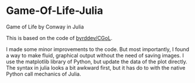 # Game-Of-Life-Julia
Game of Life by Conway in Julia

This is based on the code of [byrddev/CGoL](https://github.com/byrddev/CGoL).

I made some minor improvements to the code. But most importantly, I found a way to make fluid, graphical output without the 
need of saving images. I use the matplotlib library of Python, but update the data of the plot directly.
The syntax in julia looks a bit awkward first, but it has do to with the native Python call mechanics of Julia.
